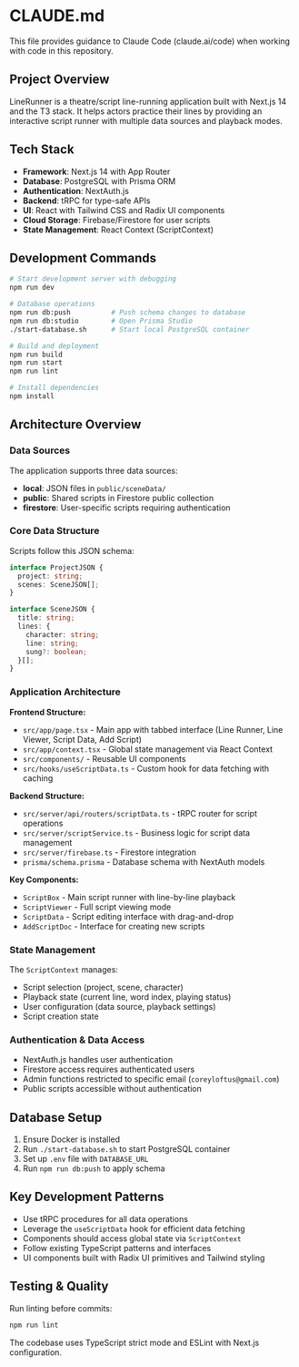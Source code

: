# CLAUDE.md

This file provides guidance to Claude Code (claude.ai/code) when working with code in this repository.

## Project Overview

LineRunner is a theatre/script line-running application built with Next.js 14 and the T3 stack. It helps actors practice their lines by providing an interactive script runner with multiple data sources and playback modes.

## Tech Stack

- **Framework**: Next.js 14 with App Router
- **Database**: PostgreSQL with Prisma ORM
- **Authentication**: NextAuth.js
- **Backend**: tRPC for type-safe APIs
- **UI**: React with Tailwind CSS and Radix UI components
- **Cloud Storage**: Firebase/Firestore for user scripts
- **State Management**: React Context (ScriptContext)

## Development Commands

```bash
# Start development server with debugging
npm run dev

# Database operations
npm run db:push          # Push schema changes to database
npm run db:studio        # Open Prisma Studio
./start-database.sh      # Start local PostgreSQL container

# Build and deployment
npm run build
npm run start
npm run lint

# Install dependencies
npm install
```

## Architecture Overview

### Data Sources
The application supports three data sources:
- **local**: JSON files in `public/sceneData/`
- **public**: Shared scripts in Firestore public collection
- **firestore**: User-specific scripts requiring authentication

### Core Data Structure
Scripts follow this JSON schema:
```typescript
interface ProjectJSON {
  project: string;
  scenes: SceneJSON[];
}

interface SceneJSON {
  title: string;
  lines: {
    character: string;
    line: string;
    sung?: boolean;
  }[];
}
```

### Application Architecture

**Frontend Structure:**
- `src/app/page.tsx` - Main app with tabbed interface (Line Runner, Line Viewer, Script Data, Add Script)
- `src/app/context.tsx` - Global state management via React Context
- `src/components/` - Reusable UI components
- `src/hooks/useScriptData.ts` - Custom hook for data fetching with caching

**Backend Structure:**
- `src/server/api/routers/scriptData.ts` - tRPC router for script operations
- `src/server/scriptService.ts` - Business logic for script data management
- `src/server/firebase.ts` - Firestore integration
- `prisma/schema.prisma` - Database schema with NextAuth models

**Key Components:**
- `ScriptBox` - Main script runner with line-by-line playback
- `ScriptViewer` - Full script viewing mode
- `ScriptData` - Script editing interface with drag-and-drop
- `AddScriptDoc` - Interface for creating new scripts

### State Management
The `ScriptContext` manages:
- Script selection (project, scene, character)
- Playback state (current line, word index, playing status)
- User configuration (data source, playback settings)
- Script creation state

### Authentication & Data Access
- NextAuth.js handles user authentication
- Firestore access requires authenticated users
- Admin functions restricted to specific email (`coreyloftus@gmail.com`)
- Public scripts accessible without authentication

## Database Setup

1. Ensure Docker is installed
2. Run `./start-database.sh` to start PostgreSQL container
3. Set up `.env` file with `DATABASE_URL`
4. Run `npm run db:push` to apply schema

## Key Development Patterns

- Use tRPC procedures for all data operations
- Leverage the `useScriptData` hook for efficient data fetching
- Components should access global state via `ScriptContext`
- Follow existing TypeScript patterns and interfaces
- UI components built with Radix UI primitives and Tailwind styling

## Testing & Quality

Run linting before commits:
```bash
npm run lint
```

The codebase uses TypeScript strict mode and ESLint with Next.js configuration.